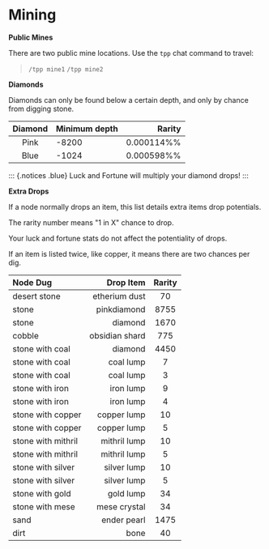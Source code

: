 # Mining

**Public Mines**

There are two public mine locations. Use the `tpp` chat command to travel:

> `/tpp mine1`
> `/tpp mine2`

**Diamonds**

Diamonds can only be found below a certain depth, and only by chance from digging stone.

| Diamond | Minimum depth | Rarity     |
|:-------:|:--------------|-----------:|
| Pink    |         -8200 | 0.000114%% |
| Blue    |         -1024 | 0.000598%% |

::: {.notices .blue}
Luck and Fortune will multiply your diamond drops!
:::

**Extra Drops**

If a node normally drops an item, this list details extra items drop potentials.

The rarity number means "1 in X" chance to drop.

Your luck and fortune stats do not affect the potentiality of drops.

If an item is listed twice, like copper, it means there are two chances per dig.

| Node Dug           | Drop Item      | Rarity |
|:-------------------|---------------:|:------:|
| desert stone       | etherium dust  | 70     |
| stone              | pinkdiamond    | 8755   |
| stone              | diamond        | 1670   |
| cobble             | obsidian shard | 775    |
| stone with coal    | diamond        | 4450   |
| stone with coal    | coal lump      | 7      |
| stone with coal    | coal lump      | 3      |
| stone with iron    | iron lump      | 9      |
| stone with iron    | iron lump      | 4      |
| stone with copper  | copper lump    | 10     |
| stone with copper  | copper lump    | 5      |
| stone with mithril | mithril lump   | 10     |
| stone with mithril | mithril lump   | 5      |
| stone with silver  | silver lump    | 10     |
| stone with silver  | silver lump    | 5      |
| stone with gold    | gold lump      | 34     |
| stone with mese    | mese crystal   | 34     |
| sand               | ender pearl    | 1475   |
| dirt               | bone           | 40     |
